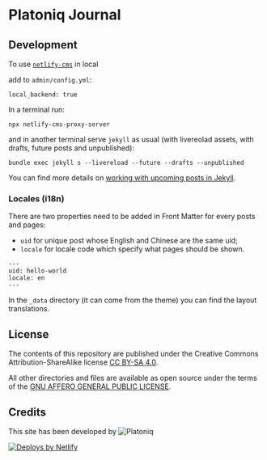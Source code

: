 # Platoniq Journal

## Development

To use [`netlify-cms`](https://www.netlifycms.org/docs/intro) in local

add to `admin/config.yml`:

    local_backend: true

In a terminal run:

    npx netlify-cms-proxy-server

and in another terminal serve `jekyll` as usual (with livereolad assets, with drafts, future posts and unpublished):

    bundle exec jekyll s --livereload --future --drafts --unpublished

You can find more details on [working with upcoming posts in Jekyll](https://www.fizerkhan.com/blog/posts/working-with-upcoming-posts-in-jekyll).

### Locales (i18n)

There are two properties need to be added in Front Matter for every posts and pages:

- `uid` for unique post whose English and Chinese are the same uid;
- `locale` for locale code which specify what pages should be shown.

```
---
uid: hello-world
locale: en
---
```

In the `_data` directory (it can come from the theme) you can find the layout translations.

## License

The contents of this repository are published under the Creative Commons Attribution-ShareAlike license [CC BY-SA 4.0](https://creativecommons.org/licenses/by-sa/4.0/).

All other directories and files are available as open source under the terms of the [GNU AFFERO GENERAL PUBLIC LICENSE](https://opensource.org/licenses/AGPL-3.0).

## Credits

This site has been developed by ![Platoniq](https://avatars.githubusercontent.com/u/31537393?s=200&v=4)

<a href="https://www.netlify.com">
  <img src="https://www.netlify.com/img/global/badges/netlify-color-bg.svg" alt="Deploys by Netlify" />
</a>
